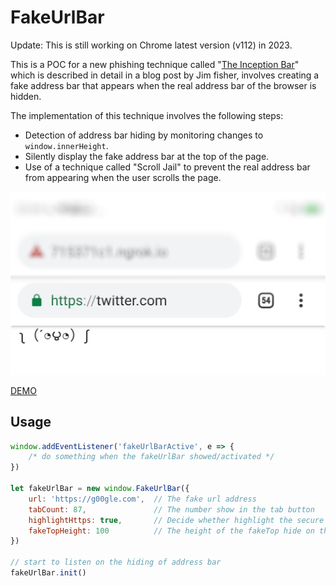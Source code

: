 # FakeUrlBar

Update: This is still working on Chrome latest version (v112) in 2023.

This is a POC for a new phishing technique called "[The Inception Bar](https://jameshfisher.com/2019/04/27/the-inception-bar-a-new-phishing-method/)" which is described in detail in a blog post by Jim fisher, involves creating a fake address bar that appears when the real address bar of the browser is hidden.

The implementation of this technique involves the following steps:
- Detection of address bar hiding by monitoring changes to `window.innerHeight`.
- Silently display the fake address bar at the top of the page.
- Use of a technique called "Scroll Jail" to prevent the real address bar from appearing when the user scrolls the page.

![screenshot](/screenshot/example.png)

[DEMO](https://pionxzh.github.io/FakeUrlBar/)

## Usage

```javascript
window.addEventListener('fakeUrlBarActive', e => {
    /* do something when the fakeUrlBar showed/activated */
})

let fakeUrlBar = new window.FakeUrlBar({
    url: 'https://g00gle.com',  // The fake url address
    tabCount: 87,               // The number show in the tab button
    highlightHttps: true,       // Decide whether highlight the secure lock
    fakeTopHeight: 100          // The height of the fakeTop hide on the top of the page
})

// start to listen on the hiding of address bar
fakeUrlBar.init()
```
